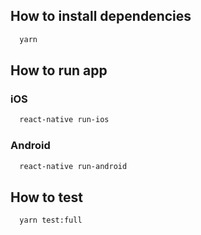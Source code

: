
## How to install dependencies
```bash
  yarn
```

## How to run app

### iOS
```bash
  react-native run-ios
```

### Android
```bash
  react-native run-android
```

## How to test
```bash
  yarn test:full
```
